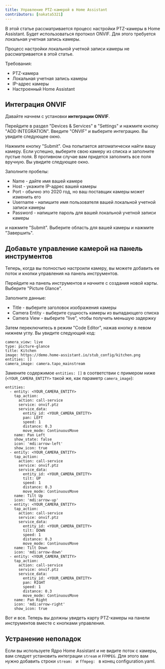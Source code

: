 ```yaml
---
title: Управление PTZ-камерой в Home Assistant
contributors: [nakata5321]
---
```


В этой статье рассматривается процесс настройки PTZ-камеры в Home Assistant. 
Будет использоваться протокол ONVIF. Для этого требуется локальная учетная запись камеры.

<robo-wiki-note type="warning">
Процесс настройки локальной учетной записи камеры не рассматривается в этой статье.
</robo-wiki-note>

Требования:
- PTZ-камера
- Локальная учетная запись камеры
- IP-адрес камеры
- Настроенный Home Assistant

## Интеграция ONVIF

Давайте начнем с установки **интеграции ONVIF**. 

Перейдите в раздел "Devices & Services" в "Settings" и нажмите кнопку "ADD INTEGRATION".
Введите "ONVIF" и выберите интеграцию. Вы увидите следующее окно.

 <robo-wiki-picture src="home-assistant/onvifsetup.jpg" />

Нажмите кнопку "Submit". Она попытается автоматически найти вашу камеру. Если успешно, 
выберите свою камеру из списка и заполните пустые поля. 
В противном случае вам придется заполнить все поля вручную. Вы увидите следующее окно.

 <robo-wiki-picture src="home-assistant/onvifconfig.jpg" />

Заполните пробелы:
- Name - дайте имя вашей камере
- Host - укажите IP-адрес вашей камеры
- Port - обычно это 2020 год, но ваш поставщик камеры может изменить его
- Username - напишите имя пользователя вашей локальной учетной записи камеры
- Password - напишите пароль для вашей локальной учетной записи камеры

и нажмите "Submit". Выберите область для вашей камеры и нажмите "Завершить".

## Добавьте управление камерой на панель инструментов

Теперь, когда вы полностью настроили камеру, вы можете добавить ее поток и кнопки управления на панель инструментов.

Перейдите на панель инструментов и начните с создания новой карты. Выберите "Picture Glance".

 <robo-wiki-picture src="home-assistant/glance.jpg" />

Заполните данные:
- Title - выберите заголовок изображения камеры
- Camera Entity - выберите сущность камеры из выпадающего списка
- Camera View - выберите "live", чтобы получить меньшую задержку

Затем переключитесь в режим "Code Editor", нажав кнопку в левом нижнем углу. Вы увидите следующий код:
```shell
camera_view: live
type: picture-glance
title: Kitchen
image: https://demo.home-assistant.io/stub_config/kitchen.png
entities: []
camera_image: camera.tapo_mainstream
```

Замените содержимое `entities: []` в соответствии с примером ниже (`<YOUR_CAMERA_ENTITY>` такой же, как параметр `camera_image`):

<code-helper copy>

```
entities:
  - entity: <YOUR_CAMERA_ENTITY>
    tap_action:
      action: call-service
      service: onvif.ptz
      service_data:
        entity_id: <YOUR_CAMERA_ENTITY>
        pan: LEFT
        speed: 1
        distance: 0.3
        move_mode: ContinuousMove
    name: Pan Left
    show_state: false
    icon: 'mdi:arrow-left'
    show_icon: true
  - entity: <YOUR_CAMERA_ENTITY>
    tap_action:
      action: call-service
      service: onvif.ptz
      service_data:
        entity_id: <YOUR_CAMERA_ENTITY>
        tilt: UP
        speed: 1
        distance: 0.3
        move_mode: ContinuousMove
    name: Tilt Up
    icon: 'mdi:arrow-up'
  - entity: <YOUR_CAMERA_ENTITY>
    tap_action:
      action: call-service
      service: onvif.ptz
      service_data:
        entity_id: <YOUR_CAMERA_ENTITY>
        tilt: DOWN
        speed: 1
        distance: 0.3
        move_mode: ContinuousMove
    name: Tilt Down
    icon: 'mdi:arrow-down'
  - entity: <YOUR_CAMERA_ENTITY>
    tap_action:
      action: call-service
      service: onvif.ptz
      service_data:
        entity_id: <YOUR_CAMERA_ENTITY>
        pan: RIGHT
        speed: 1
        distance: 0.3
        move_mode: ContinuousMove
    name: Pan Right
    icon: 'mdi:arrow-right'
    show_icon: true
```

</code-helper>

Вот и все. Теперь вы должны увидеть карту PTZ-камеры на панели инструментов вместе с кнопками управления.

## Устранение неполадок
Если вы используете Ядро Home Assistant и не видите поток с камеры, вам следует установить интеграции `stream` и `FFMPEG`. 
Для этого вам нужно добавить строки `stream: ` и `ffmpeg: ` в конец configuration.yaml.